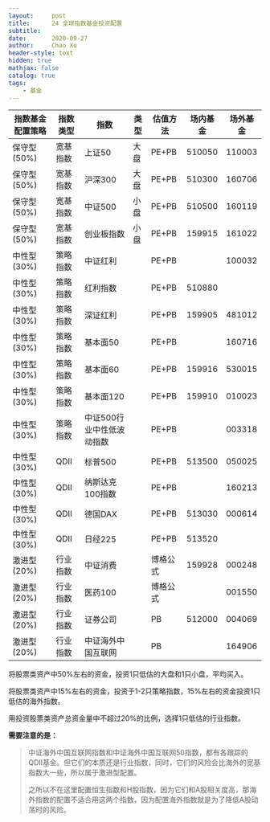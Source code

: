 ```yaml
---
layout:     post
title:      24 全球指数基金投资配置 
subtitle:   
date:       2020-09-27
author:     Chao Xu
header-style: text
hidden: true 
mathjax: false
catalog: true
tags:
    - 基金
---
```


| 指数基金配置策略 | 指数类型 | 指数                      | 类型 | 估值方法 | 场内基金 | 场外基金 |
| ---------------- | -------- | ------------------------- | ---- | -------- | -------- | -------- |
| 保守型(50%)      | 宽基指数 | 上证50                    | 大盘 | PE+PB    | 510050   | 110003   |
| 保守型(50%)      | 宽基指数 | 沪深300                   | 大盘 | PE+PB    | 510300   | 160706   |
| 保守型(50%)      | 宽基指数 | 中证500                   | 小盘 | PE+PB    | 510500   | 160119   |
| 保守型(50%)      | 宽基指数 | 创业板指数                | 小盘 | PE+PB    | 159915   | 161022   |
| 中性型(30%)      | 策略指数 | 中证红利                  |      | PE+PB    |          | 100032   |
| 中性型(30%)      | 策略指数 | 红利指数                  |      | PE+PB    | 510880   |          |
| 中性型(30%)      | 策略指数 | 深证红利                  |      | PE+PB    | 159905   | 481012   |
| 中性型(30%)      | 策略指数 | 基本面50                  |      | PE+PB    |          | 160716   |
| 中性型(30%)      | 策略指数 | 基本面60                  |      | PE+PB    | 159916   | 530015   |
| 中性型(30%)      | 策略指数 | 基本面120                 |      | PE+PB    | 159910   | 010023   |
| 中性型(30%)      | 策略指数 | 中证500行业中性低波动指数 |      | PE+PB    |          | 003318   |
| 中性型(30%)      | QDII     | 标普500                   |      | PE+PB    | 513500   | 050025   |
| 中性型(30%)      | QDII     | 纳斯达克100指数           |      | PE+PB    |          | 160213   |
| 中性型(30%)      | QDII     | 德国DAX                   |      | PE+PB    | 513030   | 000614   |
| 中性型(30%)      | QDII     | 日经225                   |      | PE+PB    | 513520   |          |
| 激进型(20%)      | 行业指数 | 中证消费                  |      | 博格公式 | 159928   | 000248   |
| 激进型(20%)      | 行业指数 | 医药100                   |      | 博格公式 |          | 001550   |
| 激进型(20%)      | 行业指数 | 证券公司                  |      | PB       | 512000   | 004069   |
| 激进型(20%)      | 行业指数 | 中证海外中国互联网        |      | PB       |          | 164906   |

将股票类资产中50%左右的资金，投资1只低估的大盘和1只小盘，平均买入。

将股票类资产中15%左右的资金，投资于1-2只策略指数，15%左右的资金投资1只低估的海外指数。

用投资股票类资产总资金量中不超过20%的比例，选择1只低估的行业指数。

**需要注意的是：**

> 中证海外中国互联网指数和中证海外中国互联网50指数，都有各跟踪的QDII基金。但它们的本质还是行业指数，同时，它们的风险会比海外的宽基指数大一些，所以属于激进型配置。
>
> 之所以不在这里配置恒生指数和H股指数，因为它们和A股相关度高，那海外指数的配置不适合用这两个指数，因为配置海外指数就是为了降低A股动荡时的风险。